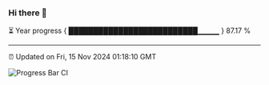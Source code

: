 ### Hi there 👋

⏳ Year progress { ██████████████████████████▁▁▁▁ } 87.17 %

---

⏰ Updated on Fri, 15 Nov 2024 01:18:10 GMT

![Progress Bar CI](https://github.com/JuvenileQ/Progress-Bar-CI/workflows/main/badge.svg)
